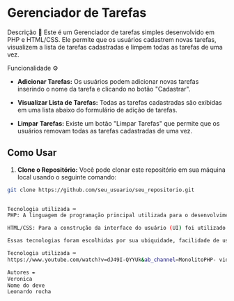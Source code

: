 
# Gerenciador de Tarefas

Descrição 📝
Este é um Gerenciador de tarefas simples desenvolvido em PHP e HTML/CSS. Ele permite que os usuários cadastrem novas tarefas, visualizem a lista de tarefas cadastradas e limpem todas as tarefas de uma vez.

Funcionalidade ⚙️

- **Adicionar Tarefas:** Os usuários podem adicionar novas tarefas inserindo o nome da tarefa e clicando no botão "Cadastrar".

- **Visualizar Lista de Tarefas:** Todas as tarefas cadastradas são exibidas em uma lista abaixo do formulário de adição de tarefas.

- **Limpar Tarefas:** Existe um botão "Limpar Tarefas" que permite que os usuários removam todas as tarefas cadastradas de uma vez.

## Como Usar

1. **Clone o Repositório:** Você pode clonar este repositório em sua máquina local usando o seguinte comando:

```bash
git clone https://github.com/seu_usuario/seu_repositorio.git
 

Tecnologia utilizada ⌨️
PHP: A linguagem de programação principal utilizada para o desenvolvimento do backend da aplicação. O PHP é utilizado para processar as requisições do cliente, manipular os dados das tarefas e interagir com a sessão do usuário para armazenar as tarefas cadastradas.

HTML/CSS: Para a construção da interface do usuário (UI) foi utilizado HTML para estruturar o conteúdo da página e CSS para estilizar e definir a aparência visual da aplicação.

Essas tecnologias foram escolhidas por sua ubiquidade, facilidade de uso e robustez para construir uma aplicação web simples e funcional para gerenciamento de tarefas.

Tecnologia utilizada ⌨️
https://www.youtube.com/watch?v=dJ49I-QYYUk&ab_channel=MonolitoPHP- video aula para desenvolver o código 

Autores ✒️
Veronica 
Nome do deve 
Leonardo rocha 







